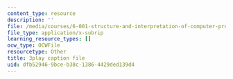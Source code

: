 ```yaml
---
content_type: resource
description: ''
file: /media/courses/6-001-structure-and-interpretation-of-computer-programs-spring-2005/dfb529469bceb38c13864429ded139d4_fXQ1SwKjDg.srt
file_type: application/x-subrip
learning_resource_types: []
ocw_type: OCWFile
resourcetype: Other
title: 3play caption file
uid: dfb52946-9bce-b38c-1386-4429ded139d4
---
```

